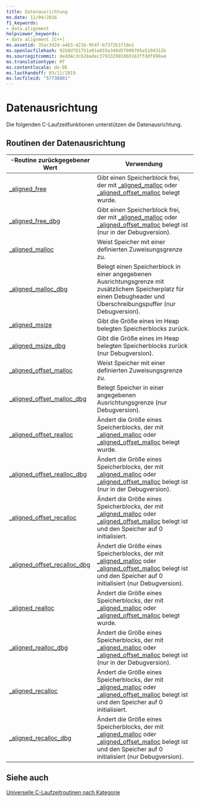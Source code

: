 ```yaml
---
title: Datenausrichtung
ms.date: 11/04/2016
f1_keywords:
- data.alignment
helpviewer_keywords:
- data alignment [C++]
ms.assetid: 35ac3d2d-a4b3-421b-954f-b7372b1f18e1
ms.openlocfilehash: 92b8df81751e01e655e348d5f090705e5194312b
ms.sourcegitcommit: dedd4c3cb28adec3793329018b9163ffddf890a4
ms.translationtype: HT
ms.contentlocale: de-DE
ms.lasthandoff: 03/11/2019
ms.locfileid: "57738801"
---
```

# <a name="data-alignment"></a>Datenausrichtung

Die folgenden C-Laufzeitfunktionen unterstützen die Datenausrichtung.

## <a name="data-alignment-routines"></a>Routinen der Datenausrichtung

|-Routine zurückgegebener Wert|Verwendung|
|-------------|---------|
|[_aligned_free](../c-runtime-library/reference/aligned-free.md)|Gibt einen Speicherblock frei, der mit [_aligned_malloc](../c-runtime-library/reference/aligned-malloc.md) oder [_aligned_offset_malloc](../c-runtime-library/reference/aligned-offset-malloc.md) belegt wurde.|
|[_aligned_free_dbg](../c-runtime-library/reference/aligned-free-dbg.md)|Gibt einen Speicherblock frei, der mit [_aligned_malloc](../c-runtime-library/reference/aligned-malloc.md) oder [_aligned_offset_malloc](../c-runtime-library/reference/aligned-offset-malloc.md) belegt ist (nur in der Debugversion).|
|[_aligned_malloc](../c-runtime-library/reference/aligned-malloc.md)|Weist Speicher mit einer definierten Zuweisungsgrenze zu.|
|[_aligned_malloc_dbg](../c-runtime-library/reference/aligned-malloc-dbg.md)|Belegt einen Speicherblock in einer angegebenen Ausrichtungsgrenze mit zusätzlichem Speicherplatz für einen Debugheader und Überschreibungspuffer (nur Debugversion).|
|[_aligned_msize](../c-runtime-library/reference/aligned-msize.md)|Gibt die Größe eines im Heap belegten Speicherblocks zurück.|
|[_aligned_msize_dbg](../c-runtime-library/reference/aligned-msize-dbg.md)|Gibt die Größe eines im Heap belegten Speicherblocks zurück (nur Debugversion).|
|[_aligned_offset_malloc](../c-runtime-library/reference/aligned-offset-malloc.md)|Weist Speicher mit einer definierten Zuweisungsgrenze zu.|
|[_aligned_offset_malloc_dbg](../c-runtime-library/reference/aligned-offset-malloc-dbg.md)|Belegt Speicher in einer angegebenen Ausrichtungsgrenze (nur Debugversion).|
|[_aligned_offset_realloc](../c-runtime-library/reference/aligned-offset-realloc.md)|Ändert die Größe eines Speicherblocks, der mit [_aligned_malloc](../c-runtime-library/reference/aligned-malloc.md) oder [_aligned_offset_malloc](../c-runtime-library/reference/aligned-offset-malloc.md) belegt wurde.|
|[_aligned_offset_realloc_dbg](../c-runtime-library/reference/aligned-offset-realloc-dbg.md)|Ändert die Größe eines Speicherblocks, der mit [_aligned_malloc](../c-runtime-library/reference/aligned-malloc.md) oder [_aligned_offset_malloc](../c-runtime-library/reference/aligned-offset-malloc.md) belegt ist (nur in der Debugversion).|
|[_aligned_offset_recalloc](../c-runtime-library/reference/aligned-offset-recalloc.md)|Ändert die Größe eines Speicherblocks, der mit [_aligned_malloc](../c-runtime-library/reference/aligned-malloc.md) oder [_aligned_offset_malloc](../c-runtime-library/reference/aligned-offset-malloc.md) belegt ist und den Speicher auf 0 initialisiert.|
|[_aligned_offset_recalloc_dbg](../c-runtime-library/reference/aligned-offset-recalloc-dbg.md)|Ändert die Größe eines Speicherblocks, der mit [_aligned_malloc](../c-runtime-library/reference/aligned-malloc.md) oder [_aligned_offset_malloc](../c-runtime-library/reference/aligned-offset-malloc.md) belegt ist und den Speicher auf 0 initialisiert (nur Debugversion).|
|[_aligned_realloc](../c-runtime-library/reference/aligned-realloc.md)|Ändert die Größe eines Speicherblocks, der mit [_aligned_malloc](../c-runtime-library/reference/aligned-malloc.md) oder [_aligned_offset_malloc](../c-runtime-library/reference/aligned-offset-malloc.md) belegt wurde.|
|[_aligned_realloc_dbg](../c-runtime-library/reference/aligned-realloc-dbg.md)|Ändert die Größe eines Speicherblocks, der mit [_aligned_malloc](../c-runtime-library/reference/aligned-malloc.md) oder [_aligned_offset_malloc](../c-runtime-library/reference/aligned-offset-malloc.md) belegt ist (nur in der Debugversion).|
|[_aligned_recalloc](../c-runtime-library/reference/aligned-recalloc.md)|Ändert die Größe eines Speicherblocks, der mit [_aligned_malloc](../c-runtime-library/reference/aligned-malloc.md) oder [_aligned_offset_malloc](../c-runtime-library/reference/aligned-offset-malloc.md) belegt ist und den Speicher auf 0 initialisiert.|
|[_aligned_recalloc_dbg](../c-runtime-library/reference/aligned-recalloc-dbg.md)|Ändert die Größe eines Speicherblocks, der mit [_aligned_malloc](../c-runtime-library/reference/aligned-malloc.md) oder [_aligned_offset_malloc](../c-runtime-library/reference/aligned-offset-malloc.md) belegt ist und den Speicher auf 0 initialisiert (nur Debugversion).|

## <a name="see-also"></a>Siehe auch

[Universelle C-Laufzeitroutinen nach Kategorie](../c-runtime-library/run-time-routines-by-category.md)<br/>
